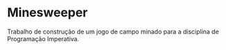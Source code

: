 # Minesweeper
Trabalho de construção de um jogo de campo minado para a disciplina de Programação Imperativa.
